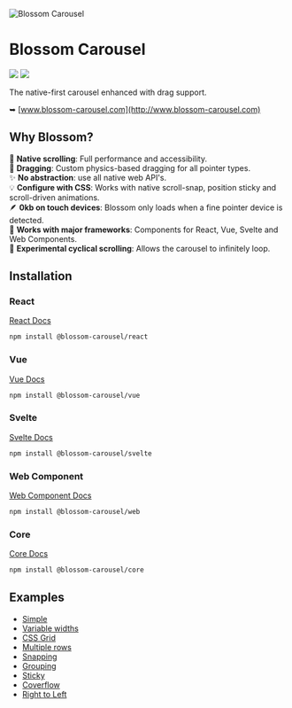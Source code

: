 ![Blossom Carousel](./public/cover.jpg)

# Blossom Carousel

<p>
<a href="https://www.npmjs.com/package/@blossom-carousel/core"><img src="https://img.shields.io/npm/v/@blossom-carousel/core.svg?color=%23c1a8e2"></a>
<a href="https://bundlephobia.com/package/@blossom-carousel/core"><img src="https://img.shields.io/bundlephobia/minzip/@blossom-carousel/core?color=%238ab4f8&label=gzip%20size"></a>
</p>

The native-first carousel enhanced with drag support.

➥ [www.blossom-carousel.com](http://www.blossom-carousel.com)

## Why Blossom?

<ul style="list-style: none; padding: 0;">
<li>🥇 <strong>Native scrolling</strong>: Full performance and accessibility.</li>
<li>🚀 <strong>Dragging</strong>: Custom physics-based dragging for all pointer types.</li>
<li>✨ <strong>No abstraction</strong>: use all native web API's.</li>
<li>💡 <strong>Configure with CSS</strong>: Works with native scroll-snap, position sticky and scroll-driven animations.</li>
<li>🪶 <strong>0kb on touch devices</strong>: Blossom only loads when a fine pointer device is detected.</li>
<li>🧱 <strong>Works with major frameworks</strong>: Components for React, Vue, Svelte and Web Components.</li>
<li>🚧 <strong>Experimental cyclical scrolling</strong>: Allows the carousel to infinitely loop.</li>
</ul>

## Installation

### React

[React Docs](./packages/react)

```bash
npm install @blossom-carousel/react
```

### Vue

[Vue Docs](./packages/vue)

```bash
npm install @blossom-carousel/vue
```

### Svelte

[Svelte Docs](./packages/svelte)

```bash
npm install @blossom-carousel/svelte
```

### Web Component

[Web Component Docs](./packages/web)

```bash
npm install @blossom-carousel/web
```

### Core

[Core Docs](./packages/core)

```bash
npm install @blossom-carousel/core
```

## Examples

- [Simple](https://www.blossom-carousel.com/docs/examples#simple)
- [Variable widths](https://www.blossom-carousel.com/docs/examples#variable-widths)
- [CSS Grid](https://www.blossom-carousel.com/docs/examples#css-grid)
- [Multiple rows](https://www.blossom-carousel.com/docs/examples#multiple-rows)
- [Snapping](https://www.blossom-carousel.com/docs/examples#snapping)
- [Grouping](https://www.blossom-carousel.com/docs/examples#grouping)
- [Sticky](https://www.blossom-carousel.com/docs/examples#sticky)
- [Coverflow](https://www.blossom-carousel.com/docs/examples#cover-flow)
- [Right to Left](https://blossom-carousel.com/docs/examples#right-to-left)
